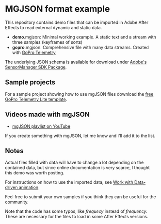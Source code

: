 # MGJSON format example

This repository contains demo files that can be imported in Adobe After Effects to read external dynamic and static data.

- **demo**.mgjson: Minimal working example. A static text and a stream with three samples (keyframes of sorts)
- **gopro**.mgjson: Comprehensive file with many data streams. Created with [GoPro Telemetry](https://goprotelemetryextractor.com/free)

The underlying JSON schema is available for download under [Adobe's SensorManager SDK Package](https://console.adobe.io/downloads/ae).

## Sample projects

For a sample project showing how to use mgJSON files download the [free GoPro Telemetry Lite template](https://goprotelemetryextractor.com/#ae).

## Videos made with mgJSON

- [mgJSON playlist on YouTube](https://youtu.be/TAdxsTv4hPU?list=PLgoeWSWqXedI7FbZccAEudt2_t8qPX0Px)

If you create something with mgJSON, let me know and I'll add it to the list.

## Notes

Actual files filled with data will have to change a lot depending on the contained data, but since online documentation is very scarce, I thought this demo was worth posting.

For instructions on how to use the imported data, see [Work with Data-driven animation](https://helpx.adobe.com/after-effects/using/data-driven-animations.html)

Feel free to submit your own samples if you think they can be useful for the community.

Note that the code has some typos, like _frequecy_ instead of _frequency_. These are necessary for the files to load in some After Effects versions.

